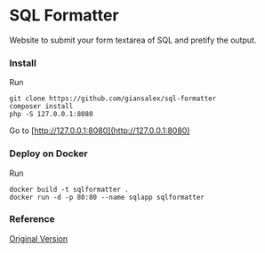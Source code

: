 # SQL Formatter

Website to submit your form textarea of SQL and pretify the output.

### Install

Run
```
git clone https://github.com/giansalex/sql-formatter
composer install
php -S 127.0.0.1:8080
```
Go to [http://127.0.0.1:8080](http://127.0.0.1:8080)

### Deploy on Docker
Run
```
docker build -t sqlformatter .
docker run -d -p 80:80 --name sqlapp sqlformatter
```

### Reference

[Original Version](https://github.com/vijinho/sql-formatter)